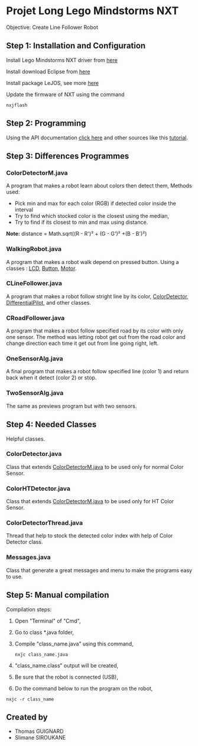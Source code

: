 # Projet Long Lego Mindstorms NXT

Objective: Create Line Follower Robot


## Step 1: Installation and Configuration

Install Lego Mindstorms NXT driver from [here](https://www.lego.com/en-us/mindstorms/downloads/nxt-software-download)

Install download Eclipse from [here](http://www.eclipse.org/downloads/)

Install package LeJOS, see more [here](http://lejos.org/)

Update the firmware of NXT using the command 

```
nxjflash
```

## Step 2: Programming

Using the API documentation [click here](https://lejos.sourceforge.io/nxt/nxj/api/index.html) 
and other sources like this [tutorial](http://www.lejos.org/nxt/nxj/tutorial/).

## Step 3: Differences Programmes
	
### ColorDetectorM.java
A program that makes a robot learn about colors then detect them,
Methods used:
* Pick min and max for each color (RGB) if detected color inside the interval
* Try to find which stocked color is the closest using the median,
* Try to find if its closest to min and max using distance.

<b>Note:</b> distance = Math.sqrt((R - R')² + (G - G')² +(B - B')²)

### WalkingRobot.java
A program that makes a robot walk depend on pressed button. Using a classes :
	[LCD](http://www.lejos.org/nxt/nxj/api/lejos/nxt/LCD.html), 
	[Button](http://www.lejos.org/nxt/nxj/api/lejos/nxt/Button.html), 
	[Motor](http://www.lejos.org/nxt/nxj/api/lejos/nxt/Motor.html).

### CLineFollower.java
A program that makes a robot follow stright  line by its color,
	[ColorDetector](),
	[DifferentialPilot](https://lejos.sourceforge.io/nxt/nxj/api/lejos/robotics/navigation/DifferentialPilot.html),
and other classes.

### CRoadFollower.java
A program that makes a robot follow specified road by its color with only one sensor.
The method was letting robot get out from the road color and change direction each time it get out 
from line going right, left.

### OneSensorAlg.java
A final program that makes a robot follow specified line (color 1)
and return back when it detect (color 2) or stop.

### TwoSensorAlg.java
The same as previews program but with two sensors.

## Step 4: Needed Classes
Helpful classes.

### ColorDetector.java
Class that extends [ColorDetectorM.java]() to be used only for normal Color Sensor.

### ColorHTDetector.java
Class that extends [ColorDetectorM.java]() to be used only for HT Color Sensor.

### ColorDetectorThread.java
Thread that help to stock the detected color index with help of Color Detector 
class.

### Messages.java
Class that generate a great messages and menu to make the programs easy to use.

## Step 5: Manual compilation

Compilation steps: 

1. Open "Terminal" of "Cmd",

2. Go to class *.java folder,

3. Compile "class_name.java" using this command,
    ```
    nxjc class_name.java
    ```
4. "class_name.class" output will be created,
    
5. Be sure that the robot is connected (USB),

6. Do the command below to run the program on the robot,
```
nxjc -r class_name
```

## Created by

* Thomas GUIGNARD
* Slimane SIROUKANE
